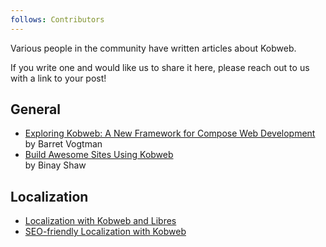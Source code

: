 ```yaml
---
follows: Contributors
---
```


Various people in the community have written articles about Kobweb.

If you write one and would like us to share it here, please reach out to us with a link to your post!

## General

* [Exploring Kobweb: A New Framework for Compose Web Development](https://medium.com/@b.vogtman/exploring-kobweb-4d54f9288ce)
  <br>by Barret Vogtman 
* [Build Awesome Sites Using Kobweb](https://medium.com/@binayshaw7777/unleash-the-power-of-kotlin-build-awesome-sites-using-kobweb-dbe588b0c2fb)
  <br>by Binay Shaw


## Localization

* [Localization with Kobweb and Libres](https://blog.fluen.se/tech/kobweb-localization)
* [SEO-friendly Localization with Kobweb](https://blog.fluen.se/tech/kobweb-localization-seo-friendly)